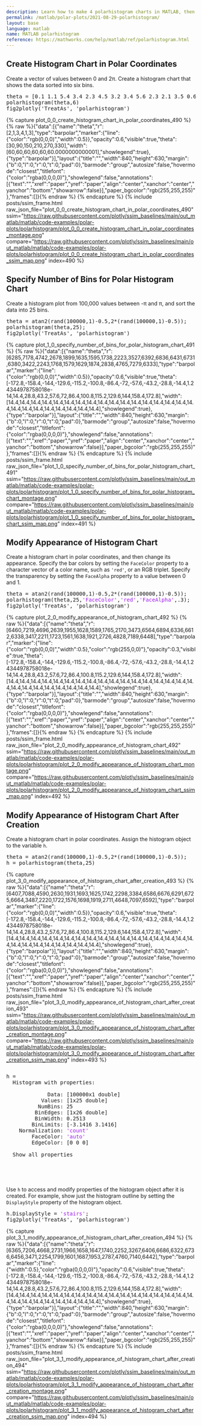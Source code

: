 ```yaml
---
description: Learn how to make 4 polarhistogram charts in MATLAB, then publish them to the Web with Plotly.
permalink: /matlab/polar-plots/2021-08-29-polarhistogram/
layout: base
language: matlab
name: MATLAB polarhistogram
reference: https://mathworks.com/help/matlab/ref/polarhistogram.html
---
```


## Create Histogram Chart in Polar Coordinates

Create a vector of values between 0 and 2π. Create a histogram chart that shows the data sorted into six bins.

<pre class="mcode">
theta = [0.1 1.1 5.4 3.4 2.3 4.5 3.2 3.4 5.6 2.3 2.1 3.5 0.6 6.1];
polarhistogram(theta,6)
fig2plotly('TreatAs', 'polarhistogram')
</pre>

{% capture plot_0_0_create_histogram_chart_in_polar_coordinates_490 %}
  {% raw %}{"data":[{"name":"theta","r":[2,1,3,4,1,3],"type":"barpolar","marker":{"line":{"color":"rgb(0,0,0)","width":0.5}},"opacity":0.6,"visible":true,"theta":[30,90,150,210,270,330],"width":[60,60,60,60,60,60.0000000000001],"showlegend":true},{"type":"barpolar"}],"layout":{"title":"","width":840,"height":630,"margin":{"b":0,"l":0,"r":0,"t":0,"pad":0},"barmode":"group","autosize":false,"hovermode":"closest","titlefont":{"color":"rgba(0,0,0,0)"},"showlegend":false,"annotations":[{"text":"","xref":"paper","yref":"paper","align":"center","xanchor":"center","yanchor":"bottom","showarrow":false}],"paper_bgcolor":"rgb(255,255,255)"},"frames":[]}{% endraw %}
{% endcapture %}
{% include posts/ssim_frame.html 
  raw_json_file="plot_0_0_create_histogram_chart_in_polar_coordinates_490" 
  ssim="https://raw.githubusercontent.com/plotly/ssim_baselines/main/out_matlab/matlab/code-examples/polar-plots/polarhistogram/plot_0_0_create_histogram_chart_in_polar_coordinates_montage.png" 
  compare="https://raw.githubusercontent.com/plotly/ssim_baselines/main/out_matlab/matlab/code-examples/polar-plots/polarhistogram/plot_0_0_create_histogram_chart_in_polar_coordinates_ssim_map.png" 
  index=490
%}



<!--------------------- EXAMPLE BREAK ------------------------->

## Specify Number of Bins for Polar Histogram Chart

Create a histogram plot from 100,000 values between -π and π, and sort the data into 25 bins.

<pre class="mcode">
theta = atan2(rand(100000,1)-0.5,2*(rand(100000,1)-0.5));
polarhistogram(theta,25);
fig2plotly('TreatAs', 'polarhistogram')
</pre>

{% capture plot_1_0_specify_number_of_bins_for_polar_histogram_chart_491 %}
  {% raw %}{"data":[{"name":"theta","r":[6285,7178,4742,2678,1899,1635,1595,1738,2223,3527,6392,6836,6431,6731,6380,3422,2243,1768,1579,1629,1874,2838,4765,7279,6333],"type":"barpolar","marker":{"line":{"color":"rgb(0,0,0)","width":0.5}},"opacity":0.6,"visible":true,"theta":[-172.8,-158.4,-144,-129.6,-115.2,-100.8,-86.4,-72,-57.6,-43.2,-28.8,-14.4,1.24344978758018e-14,14.4,28.8,43.2,57.6,72,86.4,100.8,115.2,129.6,144,158.4,172.8],"width":[14.4,14.4,14.4,14.4,14.4,14.4,14.4,14.4,14.4,14.4,14.4,14.4,14.4,14.4,14.4,14.4,14.4,14.4,14.4,14.4,14.4,14.4,14.4,14.4,14.4],"showlegend":true},{"type":"barpolar"}],"layout":{"title":"","width":840,"height":630,"margin":{"b":0,"l":0,"r":0,"t":0,"pad":0},"barmode":"group","autosize":false,"hovermode":"closest","titlefont":{"color":"rgba(0,0,0,0)"},"showlegend":false,"annotations":[{"text":"","xref":"paper","yref":"paper","align":"center","xanchor":"center","yanchor":"bottom","showarrow":false}],"paper_bgcolor":"rgb(255,255,255)"},"frames":[]}{% endraw %}
{% endcapture %}
{% include posts/ssim_frame.html 
  raw_json_file="plot_1_0_specify_number_of_bins_for_polar_histogram_chart_491" 
  ssim="https://raw.githubusercontent.com/plotly/ssim_baselines/main/out_matlab/matlab/code-examples/polar-plots/polarhistogram/plot_1_0_specify_number_of_bins_for_polar_histogram_chart_montage.png" 
  compare="https://raw.githubusercontent.com/plotly/ssim_baselines/main/out_matlab/matlab/code-examples/polar-plots/polarhistogram/plot_1_0_specify_number_of_bins_for_polar_histogram_chart_ssim_map.png" 
  index=491
%}



<!--------------------- EXAMPLE BREAK ------------------------->

## Modify Appearance of Histogram Chart

Create a histogram chart in polar coordinates, and then change its appearance. Specify the bar colors by setting the `FaceColor` property to a character vector of a color name, such as `'red'`, or an RGB triplet. Specify the transparency by setting the `FaceAlpha` property to a value between 0 and 1.

<pre class="mcode">
theta = atan2(rand(100000,1)-0.5,2*(rand(100000,1)-0.5));
polarhistogram(theta,25,<span style='color:#A020F0'>'FaceColor'</span>,<span style='color:#A020F0'>'red'</span>,<span style='color:#A020F0'>'FaceAlpha'</span>,.3);
fig2plotly('TreatAs', 'polarhistogram')
</pre>

{% capture plot_2_0_modify_appearance_of_histogram_chart_492 %}
  {% raw %}{"data":[{"name":"theta","r":[6460,7219,4696,2639,1955,1628,1589,1765,2170,3473,6564,6894,6336,6612,6338,3417,2211,1723,1561,1638,1921,2726,4828,7189,6448],"type":"barpolar","marker":{"line":{"color":"rgb(0,0,0)","width":0.5},"color":"rgb(255,0,0)"},"opacity":0.3,"visible":true,"theta":[-172.8,-158.4,-144,-129.6,-115.2,-100.8,-86.4,-72,-57.6,-43.2,-28.8,-14.4,1.24344978758018e-14,14.4,28.8,43.2,57.6,72,86.4,100.8,115.2,129.6,144,158.4,172.8],"width":[14.4,14.4,14.4,14.4,14.4,14.4,14.4,14.4,14.4,14.4,14.4,14.4,14.4,14.4,14.4,14.4,14.4,14.4,14.4,14.4,14.4,14.4,14.4,14.4,14.4],"showlegend":true},{"type":"barpolar"}],"layout":{"title":"","width":840,"height":630,"margin":{"b":0,"l":0,"r":0,"t":0,"pad":0},"barmode":"group","autosize":false,"hovermode":"closest","titlefont":{"color":"rgba(0,0,0,0)"},"showlegend":false,"annotations":[{"text":"","xref":"paper","yref":"paper","align":"center","xanchor":"center","yanchor":"bottom","showarrow":false}],"paper_bgcolor":"rgb(255,255,255)"},"frames":[]}{% endraw %}
{% endcapture %}
{% include posts/ssim_frame.html 
  raw_json_file="plot_2_0_modify_appearance_of_histogram_chart_492" 
  ssim="https://raw.githubusercontent.com/plotly/ssim_baselines/main/out_matlab/matlab/code-examples/polar-plots/polarhistogram/plot_2_0_modify_appearance_of_histogram_chart_montage.png" 
  compare="https://raw.githubusercontent.com/plotly/ssim_baselines/main/out_matlab/matlab/code-examples/polar-plots/polarhistogram/plot_2_0_modify_appearance_of_histogram_chart_ssim_map.png" 
  index=492
%}



<!--------------------- EXAMPLE BREAK ------------------------->

## Modify Appearance of Histogram Chart After Creation

Create a histogram chart in polar coordinates. Assign the histogram object to the variable `h`.

<pre>
theta = atan2(rand(100000,1)-0.5,2*(rand(100000,1)-0.5));
h = polarhistogram(theta,25)
</pre>

{% capture plot_3_0_modify_appearance_of_histogram_chart_after_creation_493 %}
  {% raw %}{"data":[{"name":"theta","r":[6407,7088,4590,2630,1931,1693,1625,1742,2298,3384,6586,6676,6291,6725,6664,3487,2220,1722,1576,1698,1919,2711,4648,7097,6592],"type":"barpolar","marker":{"line":{"color":"rgb(0,0,0)","width":0.5}},"opacity":0.6,"visible":true,"theta":[-172.8,-158.4,-144,-129.6,-115.2,-100.8,-86.4,-72,-57.6,-43.2,-28.8,-14.4,1.24344978758018e-14,14.4,28.8,43.2,57.6,72,86.4,100.8,115.2,129.6,144,158.4,172.8],"width":[14.4,14.4,14.4,14.4,14.4,14.4,14.4,14.4,14.4,14.4,14.4,14.4,14.4,14.4,14.4,14.4,14.4,14.4,14.4,14.4,14.4,14.4,14.4,14.4,14.4],"showlegend":true},{"type":"barpolar"}],"layout":{"title":"","width":840,"height":630,"margin":{"b":0,"l":0,"r":0,"t":0,"pad":0},"barmode":"group","autosize":false,"hovermode":"closest","titlefont":{"color":"rgba(0,0,0,0)"},"showlegend":false,"annotations":[{"text":"","xref":"paper","yref":"paper","align":"center","xanchor":"center","yanchor":"bottom","showarrow":false}],"paper_bgcolor":"rgb(255,255,255)"},"frames":[]}{% endraw %}
{% endcapture %}
{% include posts/ssim_frame.html 
  raw_json_file="plot_3_0_modify_appearance_of_histogram_chart_after_creation_493" 
  ssim="https://raw.githubusercontent.com/plotly/ssim_baselines/main/out_matlab/matlab/code-examples/polar-plots/polarhistogram/plot_3_0_modify_appearance_of_histogram_chart_after_creation_montage.png" 
  compare="https://raw.githubusercontent.com/plotly/ssim_baselines/main/out_matlab/matlab/code-examples/polar-plots/polarhistogram/plot_3_0_modify_appearance_of_histogram_chart_after_creation_ssim_map.png" 
  index=493
%}

<pre>
<div class="codeoutput"><pre>h = 
  Histogram with properties:

             Data: [100000x1 double]
           Values: [1x25 double]
          NumBins: 25
         BinEdges: [1x26 double]
         BinWidth: 0.2513
        BinLimits: [-3.1416 3.1416]
    Normalization: <span style='color:#A020F0'>'count'</span>
        FaceColor: <span style='color:#A020F0'>'auto'</span>
        EdgeColor: [0 0 0]

  Show all properties

</pre></div>
</pre>

Use `h` to access and modify properties of the histogram object after it is created. For example, show just the histogram outline by setting the `DisplayStyle` property of the histogram object.

<pre class="mcode">
h.DisplayStyle = <span style='color:#A020F0'>'stairs'</span>;
fig2plotly('TreatAs', 'polarhistogram')
</pre>

{% capture plot_3_1_modify_appearance_of_histogram_chart_after_creation_494 %}
  {% raw %}{"data":[{"name":"theta","r":[6365,7206,4668,2731,1966,1658,1647,1740,2252,3267,6406,6686,6322,6736,6456,3471,2254,1799,1601,1687,1953,2787,4760,7140,6442],"type":"barpolar","marker":{"line":{"width":0.5},"color":"rgba(0,0,0,0)"},"opacity":0.6,"visible":true,"theta":[-172.8,-158.4,-144,-129.6,-115.2,-100.8,-86.4,-72,-57.6,-43.2,-28.8,-14.4,1.24344978758018e-14,14.4,28.8,43.2,57.6,72,86.4,100.8,115.2,129.6,144,158.4,172.8],"width":[14.4,14.4,14.4,14.4,14.4,14.4,14.4,14.4,14.4,14.4,14.4,14.4,14.4,14.4,14.4,14.4,14.4,14.4,14.4,14.4,14.4,14.4,14.4,14.4,14.4],"showlegend":true},{"type":"barpolar"}],"layout":{"title":"","width":840,"height":630,"margin":{"b":0,"l":0,"r":0,"t":0,"pad":0},"barmode":"group","autosize":false,"hovermode":"closest","titlefont":{"color":"rgba(0,0,0,0)"},"showlegend":false,"annotations":[{"text":"","xref":"paper","yref":"paper","align":"center","xanchor":"center","yanchor":"bottom","showarrow":false}],"paper_bgcolor":"rgb(255,255,255)"},"frames":[]}{% endraw %}
{% endcapture %}
{% include posts/ssim_frame.html 
  raw_json_file="plot_3_1_modify_appearance_of_histogram_chart_after_creation_494" 
  ssim="https://raw.githubusercontent.com/plotly/ssim_baselines/main/out_matlab/matlab/code-examples/polar-plots/polarhistogram/plot_3_1_modify_appearance_of_histogram_chart_after_creation_montage.png" 
  compare="https://raw.githubusercontent.com/plotly/ssim_baselines/main/out_matlab/matlab/code-examples/polar-plots/polarhistogram/plot_3_1_modify_appearance_of_histogram_chart_after_creation_ssim_map.png" 
  index=494
%}



<!--------------------- EXAMPLE BREAK ------------------------->

